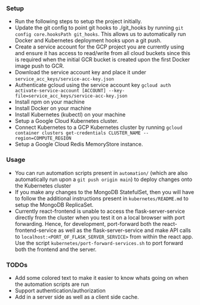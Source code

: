 ### Setup

- Run the following steps to setup the project initially.
- Update the git config to point git hooks to ./git_hooks by running `git config core.hooksPath git_hooks`. This allows us to automatically run Docker and Kubernetes deployment hooks upon a git push.
- Create a service account for the GCP project you are currently using and ensure it has access to read/write from all cloud buckets since this is required when the initial GCR bucket is created upon the first Docker image push to GCR.
- Download the service account key and place it under `service_acc_keys/service-acc-key.json`
- Authenticate gcloud using the service account key `gcloud auth activate-service-account [ACCOUNT] --key-file=service_acc_keys/service-acc-key.json`
- Install npm on your machine
- Install Docker on your machine
- Install Kubernetes (kubectl) on your machine
- Setup a Google Cloud Kubernetes cluster.
- Connect Kubernetes to a GCP Kubernetes cluster by running `gcloud container clusters get-credentials CLUSTER_NAME --region=COMPUTE_REGION`
- Setup a Google Cloud Redis MemoryStore instance.

### Usage

- You can run automation scripts present in `automation/` (which are also automatically run upon a `git push origin main`) to deploy changes onto the Kubernetes cluster
- If you make any changes to the MongoDB StatefulSet, then you will have to follow the additional instructions present in `kubernetes/README.md` to setup the MongoDB ReplicaSet.
- Currently react-frontend is unable to access the flask-server-service directly from the cluster when you test it on a local browser with port forwarding. Hence, for development, port-forward both the react-frontend-service as well as the flask-server-service and make API calls to `localhost:<PORT_OF_FLASK_SERVER_SERVICE>` from within the react app. Use the script `kubernetes/port-forward-services.sh` to port forward both the frontend and the server.

### TODOs

- Add some colored text to make it easier to know whats going on when the automation scripts are run
- Support authentication/authorization
- Add in a server side as well as a client side cache.